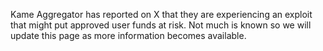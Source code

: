 Kame Aggregator has reported on X that they are experiencing an exploit that might put approved user funds at risk. Not much is known so we will update this page as more information becomes available.
